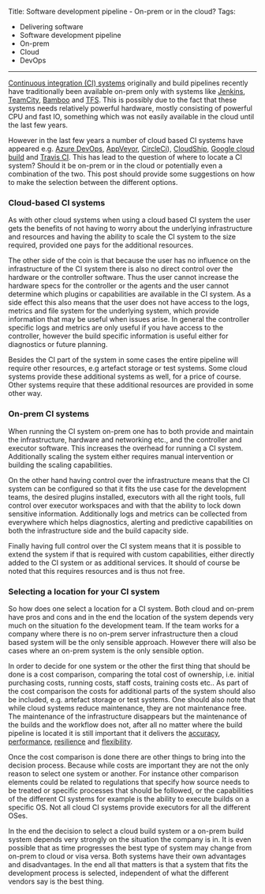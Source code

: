 Title: Software development pipeline - On-prem or in the cloud?
Tags:
  - Delivering software
  - Software development pipeline
  - On-prem
  - Cloud
  - DevOps
---

[Continuous integration (CI) systems](https://en.wikipedia.org/wiki/Continuous_integration) originally and 
build pipelines recently have traditionally been available on-prem only with systems like [Jenkins](https://jenkins.io),
[TeamCity](https://www.jetbrains.com/teamcity/), [Bamboo](https://www.atlassian.com/software/bamboo) and
[TFS](https://en.wikipedia.org/wiki/Team_Foundation_Server). This is possibly due to the fact that these
systems needs relatively powerful hardware, mostly consisting of powerful CPU and fast IO, something
which was not easily available in the cloud until the last few years.

However in the last few years a number of cloud based CI systems have appeared e.g. 
[Azure DevOps](https://azure.microsoft.com/en-in/services/devops/), [AppVeyor](https://www.appveyor.com/),
[CircleCi](https://circleci.com/)), [CloudShip](https://codeship.com/),
[Google cloud build](https://cloud.google.com/cloud-build/) and [Travis CI](https://travis-ci.org/). This
has lead to the question of where to locate a CI system? Should it be on-prem or in the cloud or potentially
even a combination of the two. This post should provide some suggestions on how to make the selection
between the different options.

### Cloud-based CI systems

As with other cloud systems when using a cloud based CI system the user gets the benefits of not
having to worry about the underlying infrastructure and resources and having the ability to scale
the CI system to the size required, provided one pays for the additional resources.

The other side of the coin is that because the user has no influence on the infrastructure of the
CI system there is also no direct control over the hardware or the controller software. Thus the user
cannot increase the hardware specs for the controller or the agents and the user cannot determine
which plugins or capabilities are available in the CI system.
As a side effect this also means that the user does not have access to the logs, metrics and
file system for the underlying system, which provide information that may be useful when issues
arise. In general the controller specific logs and metrics are only useful if you have access to
the controller, however the build specific information is useful either for diagnostics
or future planning.

Besides the CI part of the system in some cases the entire pipeline will require other resources, e.g
artefact storage or test systems. Some cloud systems provide these additional systems as well, for a price
of course. Other systems require that these additional resources are provided in some other way.

### On-prem CI systems

When running the CI system on-prem one has to both provide and maintain the infrastructure, hardware and networking etc.,
and the controller and executor software. This increases the overhead for running a CI system. Additionally
scaling the system either requires manual intervention or building the scaling capabilities.

On the other hand having control over the infrastructure means that the CI system can be configured
so that it fits the use case for the development teams, the desired plugins installed, executors with
all the right tools, full control over executor workspaces and with that the ability to lock down
sensitive information. Additionally logs and metrics can be collected from everywhere which
helps diagnostics, alerting and predictive capabilities on both the infrastructure side and the build
capacity side.

Finally having full control over the CI system means that it is possible to extend the system if
that is required with custom capabilities, either directly added to the CI system or as additional 
services. It should of course be noted that this requires resources and is thus not free.

### Selecting a location for your CI system

So how does one select a location for a CI system. Both cloud and on-prem have pros and cons and in the
end the location of the system depends very much on the situation fo the development team. If the team works
for a company where there is no on-prem server infrastructure then a cloud based system will be the
only sensible approach. However there will also be cases where an on-prem system is the only sensible
option.

In order to decide for one system or the other the first thing that should be done is a cost
comparison, comparing the total cost of ownership, i.e. initial purchasing costs, running costs,
staff costs, training costs etc.. As part of the cost comparison the costs for additional parts
of the system should also be included, e.g. artefact storage or test systems. One should also note
that while cloud systems reduce maintenance, they are not maintenance free. The maintenance of the
infrastructure disappears but the maintenance of the builds and the workflow does not, after all no
matter where the build pipeline is located it is still important that it delivers the
[accuracy](Software-development-pipeline-Design-accuracy.html),
[performance](Software-development-pipeline-Design-performance.html),
[resilience](Software-development-pipeline-Design-resilience.html) and
[flexibility](Software-development-pipeline-Design-flexibility.html).

Once the cost comparison is done there are other things to bring into the decision process. Because
while costs are important they are not the only reason to select one system or another. For instance
other comparison elements could be related to regulations that specify how source needs to be treated
or specific processes that should be followed, or the capabilities of the different CI systems for
example is the ability to execute builds on a specific OS. Not all cloud CI systems provide
executors for all the different OSes.

In the end the decision to select a cloud build system or a on-prem build system depends
very strongly on the situation the company is in. It is even possible that as time progresses
the best type of system may change from on-prem to cloud or visa versa. Both systems have their
own advantages and disadvantages. In the end all that matters is that a system that fits the
development process is selected, independent of what the different vendors say is the best thing.
